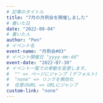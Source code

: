 ```yaml
---
# 記事のタイトル
title: "7月の月例会を開催しました"
# 書いた日
date: "2022-09-04"
# 書いた人
author: "Pen"
# イベント名
event-name: "月例会#03"
# イベント開催日 "yyyy-mm-dd"
event-date: "2022-07-30"
# イベント一覧での挙動を変更します。
#  "" => ページにジャンプ (デフォルト)
#  "none" => リンクを無効化
#  任意のURL => URLにジャンプ
custom-link: "none"
---
```

